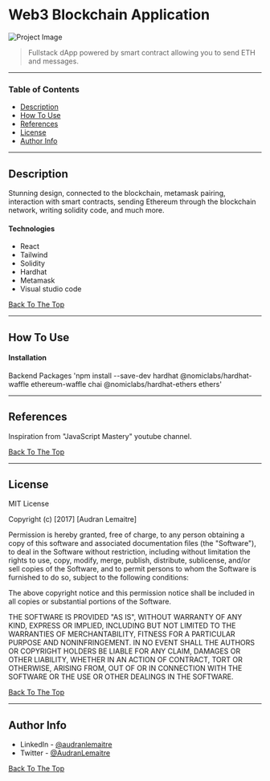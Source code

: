# Web3 Blockchain Application

![Project Image]()

> Fullstack dApp powered by smart contract allowing you to send ETH and messages.

---

### Table of Contents

- [Description](#description)
- [How To Use](#how-to-use)
- [References](#references)
- [License](#license)
- [Author Info](#author-info)

---

## Description

Stunning design, connected to the blockchain, metamask pairing, interaction with smart contracts, sending Ethereum through the blockchain network, writing solidity code, and much more.

#### Technologies

- React
- Tailwind
- Solidity
- Hardhat
- Metamask
- Visual studio code

[Back To The Top](#Web3-Blockchain-Application)

---

## How To Use

#### Installation

Backend Packages
'npm install --save-dev hardhat @nomiclabs/hardhat-waffle ethereum-waffle chai @nomiclabs/hardhat-ethers ethers'

---

## References
Inspiration from "JavaScript Mastery" youtube channel.

[Back To The Top](#Web3-Blockchain-Application)

---

## License

MIT License

Copyright (c) [2017] [Audran Lemaitre]

Permission is hereby granted, free of charge, to any person obtaining a copy
of this software and associated documentation files (the "Software"), to deal
in the Software without restriction, including without limitation the rights
to use, copy, modify, merge, publish, distribute, sublicense, and/or sell
copies of the Software, and to permit persons to whom the Software is
furnished to do so, subject to the following conditions:

The above copyright notice and this permission notice shall be included in all
copies or substantial portions of the Software.

THE SOFTWARE IS PROVIDED "AS IS", WITHOUT WARRANTY OF ANY KIND, EXPRESS OR
IMPLIED, INCLUDING BUT NOT LIMITED TO THE WARRANTIES OF MERCHANTABILITY,
FITNESS FOR A PARTICULAR PURPOSE AND NONINFRINGEMENT. IN NO EVENT SHALL THE
AUTHORS OR COPYRIGHT HOLDERS BE LIABLE FOR ANY CLAIM, DAMAGES OR OTHER
LIABILITY, WHETHER IN AN ACTION OF CONTRACT, TORT OR OTHERWISE, ARISING FROM,
OUT OF OR IN CONNECTION WITH THE SOFTWARE OR THE USE OR OTHER DEALINGS IN THE
SOFTWARE.

[Back To The Top](#Web3-Blockchain-Application)

---

## Author Info

- LinkedIn - [@audranlemaitre](https://www.linkedin.com/in/audranlemaitre/)
- Twitter - [@AudranLemaitre](https://twitter.com/AudranLemaitre)

[Back To The Top](#Web3-Blockchain-Application)
